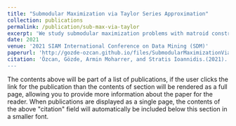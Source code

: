```yaml
---
title: "Submodular Maximization via Taylor Series Approximation"
collection: publications
permalink: /publication/sub-max-via-taylor
excerpt: 'We study submodular maximization problems with matroid constraints, in particular, problems where the objective can be expressed via compositions of analytic and multilinear functions. We show that for functions of this form, the so-called continuous greedy algorithm attains a ratio arbitrarily close to (1 − 1/e) ≈ 0.63 using a deterministic estimation via Taylor series approximation. This drastically reduces execution time over prior art that uses sampling.'
date: 2021
venue: '2021 SIAM International Conference on Data Mining (SDM)'
paperurl: 'http://gozde-ozcan.github.io/files/SubmodularMaximizationViaTaylorSeriesApproximation.pdf'
citation: 'Özcan, Gözde, Armin Moharrer, and Stratis Ioannidis.(2021). &quot;Submodular Maximization via Taylor Series Approximation.&quot; <i>Proceedings of the 2021 SIAM International Conference on Data Mining (SDM). Society for Industrial and Applied Mathematics, 2021.</i>.
---
```


The contents above will be part of a list of publications, if the user clicks the link for the publication than the contents of section will be rendered as a full page, allowing you to provide more information about the paper for the reader. When publications are displayed as a single page, the contents of the above "citation" field will automatically be included below this section in a smaller font.
